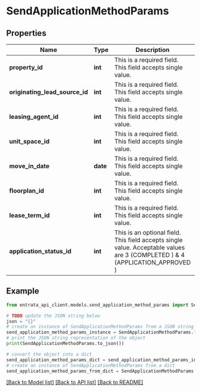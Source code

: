 # SendApplicationMethodParams


## Properties

Name | Type | Description | Notes
------------ | ------------- | ------------- | -------------
**property_id** | **int** | This is a required field. This field accepts single value. | 
**originating_lead_source_id** | **int** | This is a required field. This field accepts single value. | 
**leasing_agent_id** | **int** | This is a required field. This field accepts single value. | [optional] 
**unit_space_id** | **int** | This is a required field. This field accepts single value. | [optional] 
**move_in_date** | **date** | This is a required field. This field accepts single value. | [optional] 
**floorplan_id** | **int** | This is a required field. This field accepts single value. | [optional] 
**lease_term_id** | **int** | This is a required field. This field accepts single value. | [optional] 
**application_status_id** | **int** | This is an optional field. This field accepts single value. Acceptable values are 3 (COMPLETED ) &amp; 4 (APPLICATION_APPROVED ) | [optional] 

## Example

```python
from entrata_api_client.models.send_application_method_params import SendApplicationMethodParams

# TODO update the JSON string below
json = "{}"
# create an instance of SendApplicationMethodParams from a JSON string
send_application_method_params_instance = SendApplicationMethodParams.from_json(json)
# print the JSON string representation of the object
print(SendApplicationMethodParams.to_json())

# convert the object into a dict
send_application_method_params_dict = send_application_method_params_instance.to_dict()
# create an instance of SendApplicationMethodParams from a dict
send_application_method_params_from_dict = SendApplicationMethodParams.from_dict(send_application_method_params_dict)
```
[[Back to Model list]](../README.md#documentation-for-models) [[Back to API list]](../README.md#documentation-for-api-endpoints) [[Back to README]](../README.md)



